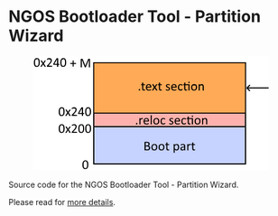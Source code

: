 NGOS Bootloader Tool - Partition Wizard
=======================================

<p align="center">
    <img src="https://github.com/Gris87/ngos/blob/master/src/os/bootloader_tools/partitionwizard/Image%20structure.png?raw=true" alt="Image structure"/>
</p>

Source code for the NGOS Bootloader Tool - Partition Wizard.

Please read for [more details](../../../../docs/0.%20Intro/6.%20Source%20code/1.%20NGOS/5.%20Bootloader/1.%20Tools/6.%20Partition%20Wizard/README.md).
